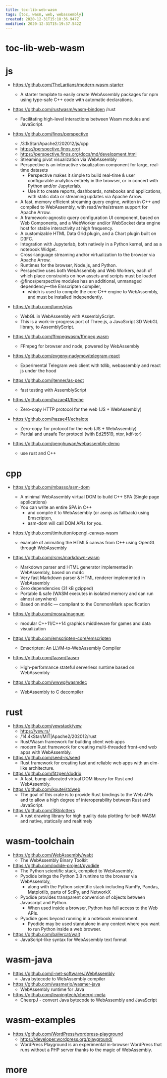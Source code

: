 ```yaml
---
title: toc-lib-web-wasm
tags: [toc, wasm, web, webassembly]
created: 2020-12-31T15:18:36.947Z
modified: 2020-12-31T15:19:37.542Z
---
```


# toc-lib-web-wasm

# js

- https://github.com/TheLartians/modern-wasm-starter
  - A starter template to easily create WebAssembly packages for npm using type-safe C++ code with automatic declarations.

- https://github.com/rustwasm/wasm-bindgen /rust
  - Facilitating high-level interactions between Wasm modules and JavaScript.

- https://github.com/finos/perspective
  - /3.1kStar/Apache2/202012/js/cpp
  - https://perspective.finos.org/
  - https://perspective.finos.org/docs/md/development.html
  - Streaming pivot visualization via WebAssembly
  - Perspective is an interactive visualization component for large, real-time datasets
    - Perspective makes it simple to build real-time & user configurable analytics entirely in the browser, or in concert with Python and/or Jupyterlab. 
    - Use it to create reports, dashboards, notebooks and applications, with static data or streaming updates via Apache Arrow.
  - A fast, memory efficient streaming query engine, written in C++ and compiled to WebAssembly, with read/write/stream support for Apache Arrow.
  - A framework-agnostic query configuration UI component, based on Web Components, and a WebWorker and/or WebSocket data engine host for stable interactivity at high frequency.
  - A customizable HTML Data Grid plugin, and a Chart plugin built on D3FC.
  - Integration with Jupyterlab, both natively in a Python kernel, and as a notebook Widget.
  - Cross-language streaming and/or virtualization to the browser via Apache Arrow.
  - Runtimes for the browser, Node.js, and Python.
  - Perspective uses both WebAssembly and Web Workers, each of which place constraints on how assets and scripts must be loaded
  - @finos/perspective modules has an additional, unmanaged dependency—the Emscripten compiler, 
    - which is used to compile the core C++ engine to WebAssembly, and must be installed independently.
- https://github.com/lume/glas
  - WebGL in WebAssembly with AssemblyScript.
  - This is a work-in-progress port of Three.js, a JavaScript 3D WebGL library, to AssemblyScript.

- https://github.com/ffmpegwasm/ffmpeg.wasm
  - FFmpeg for browser and node, powered by WebAssembly
- https://github.com/evgeny-nadymov/telegram-react
  - Experimental Telegram web client with tdlib, webassembly and react js under the hood
- https://github.com/jtenner/as-pect
  - fast testing with AssemblyScript

- https://github.com/hazae41/fleche
  - Zero-copy HTTP protocol for the web (JS + WebAssembly)
- https://github.com/hazae41/echalote
  - Zero-copy Tor protocol for the web (JS + WebAssembly)
  - Partial and unsafe Tor protocol (with Ed25519, ntor, kdf-tor)

- https://github.com/penghuwan/webassembly-demo
  - use rust and C++
# cpp
- https://github.com/mbasso/asm-dom
  - A minimal WebAssembly virtual DOM to build C++ SPA (Single page applications)
  - You can write an entire SPA in C++ 
    - and compile it to WebAssembly (or asmjs as fallback) using Emscripten, 
    - asm-dom will call DOM APIs for you.
- https://github.com/timhutton/opengl-canvas-wasm
  - example of animating the HTML5 canvas from C++ using OpenGL through WebAssembly

 

- https://github.com/rsms/markdown-wasm
  - Markdown parser and HTML generator implemented in WebAssembly, based on md4c
  - Very fast Markdown parser & HTML renderer implemented in WebAssembly
  - Zero dependencies (31 kB gzipped)
  - Portable & safe (WASM executes in isolated memory and can run almost anywhere)
  - Based on md4c — compliant to the CommonMark specification

- https://github.com/mosra/magnum
  - modular C++11/C++14 graphics middleware for games and data visualization
- https://github.com/emscripten-core/emscripten
  - Emscripten: An LLVM-to-WebAssembly Compiler
- https://github.com/faasm/faasm
  - High-performance stateful serverless runtime based on WebAssembly
- https://github.com/wwwg/wasmdec
  - WebAssembly to C decompiler
# rust
- https://github.com/yewstack/yew
  - https://yew.rs/
  - /14.4kStar/MIT|Apache2/202012/rust
  - Rust/Wasm framework for building client web apps
  - modern Rust framework for creating multi-threaded front-end web apps with WebAssembly.
- https://github.com/seed-rs/seed
  - Rust framework for creating fast and reliable web apps with an elm-like architecture.
- https://github.com/fitzgen/dodrio
  - A fast, bump-allocated virtual DOM library for Rust and WebAssembly.
- https://github.com/koute/stdweb
  - The goal of this crate is to provide Rust bindings to the Web APIs and to allow a high degree of interoperability between Rust and JavaScript.
- https://github.com/38/plotters
  - A rust drawing library for high quality data plotting for both WASM and native, statically and realtimely
# wasm-toolchain
- https://github.com/WebAssembly/wabt
  - The WebAssembly Binary Toolkit
- https://github.com/iodide-project/pyodide
  - The Python scientific stack, compiled to WebAssembly.
  - Pyodide brings the Python 3.8 runtime to the browser via WebAssembly, 
    - along with the Python scientific stack including NumPy, Pandas, Matplotlib, parts of SciPy, and NetworkX
  - Pyodide provides transparent conversion of objects between Javascript and Python. 
    - When used inside a browser, Python has full access to the Web APIs.
  - Pyodide goes beyond running in a notebook environment. 
    - Pyodide may be used standalone in any context where you want to run Python inside a web browser.
- https://github.com/ballercat/walt
  - JavaScript-like syntax for WebAssembly text format
# wasm-java
- https://github.com/i-net-software/JWebAssembly
  - Java bytecode to WebAssembly compiler
- https://github.com/wasmerio/wasmer-java
  - WebAssembly runtime for Java
- https://github.com/leaningtech/cheerpj-meta
  - CheerpJ - convert Java bytecode to WebAssembly and JavaScript
# wasm-examples
- https://github.com/WordPress/wordpress-playground
  - https://developer.wordpress.org/playground/
  - WordPress Playground is an experimental in-browser WordPress that runs without a PHP server thanks to the magic of WebAssembly.
# more
